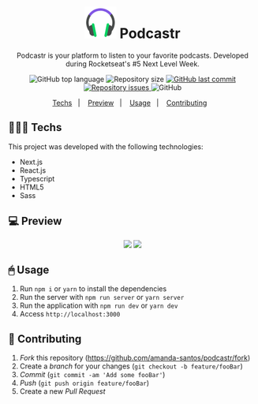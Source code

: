 <h1 align="center">
    <img src="public/favicon.png" />
    Podcastr
</h1>
<p align="center">
	Podcastr is your platform to listen to your favorite podcasts. Developed during Rocketseat's #5 Next Level Week.
</p>
<p align="center">
  <img alt="GitHub top language" src="https://img.shields.io/github/languages/top/amanda-santos/podcastr">
  
  <img alt="Repository size" src="https://img.shields.io/github/repo-size/amanda-santos/podcastr">
  
  <a href="https://github.com/amanda-santos/podcastr/commits/master">
    <img alt="GitHub last commit" src="https://img.shields.io/github/last-commit/amanda-santos/podcastr">
  </a>
  
  <a href="https://github.com/amanda-santos/podcastr/issues">
    <img alt="Repository issues" src="https://img.shields.io/github/issues/amanda-santos/podcastr">
  </a>
  
  <img alt="GitHub" src="https://img.shields.io/github/license/amanda-santos/podcastr">
</p>
<p align="center">
  <a href="#-techs">Techs</a>&nbsp;&nbsp;&nbsp;|&nbsp;&nbsp;&nbsp;
  <a href="#-techs">Preview</a>&nbsp;&nbsp;&nbsp;|&nbsp;&nbsp;&nbsp;
  <a href="#-usage">Usage</a>&nbsp;&nbsp;&nbsp;|&nbsp;&nbsp;&nbsp;
  <a href="#-contributing">Contributing</a>&nbsp;&nbsp;&nbsp;
</p>

## 👩🏻‍💻 Techs

This project was developed with the following technologies:

- Next.js
- React.js
- Typescript
- HTML5
- Sass

## 💻 Preview

<p align="center">
  <img src="demo/podcastr1.gif" />
  <img src="demo/podcastr2.gif" />
</p>

## 🖱 Usage

1. Run `npm i` or `yarn` to install the dependencies
2. Run the server with `npm run server` or `yarn server`
3. Run the application with `npm run dev` or `yarn dev`
4. Access `http://localhost:3000`

## 🤔 Contributing

1. _Fork_ this repository (<https://github.com/amanda-santos/podcastr/fork>)
2. Create a _branch_ for your changes (`git checkout -b feature/fooBar`)
3. _Commit_ (`git commit -am 'Add some fooBar'`)
4. _Push_ (`git push origin feature/fooBar`)
5. Create a new _Pull Request_

